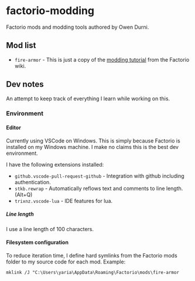 # factorio-modding
Factorio mods and modding tools authored by Owen Durni.

## Mod list

*  `fire-armor` - This is just a copy of the [modding
   tutorial](https://wiki.factorio.com/Tutorial:Modding_tutorial/Gangsir) from the Factorio wiki.

## Dev notes

An attempt to keep track of everything I learn while working on this.

### Environment

#### Editor
Currently using VSCode on Windows. This is simply because Factorio is installed on my Windows
machine. I make no claims this is the best dev environment.

I have the following extensions installed:

*   `github.vscode-pull-request-github` - Integration with github including authentication.
*   `stkb.rewrap` - Automatically reflows text and comments to line length. (Alt+Q)
*   `trixnz.vscode-lua` - IDE features for lua.

##### Line length

I use a line length of 100 characters.

#### Filesystem configuration

To reduce iteration time, I define hard symlinks from the Factorio mods folder to my source code for
each mod. Example:

```
mklink /J "C:\Users\yaria\AppData\Roaming\Factorio\mods\fire-armor
```